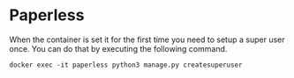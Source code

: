 # Paperless

When the container is set it for the first time you need to setup a super user once. You can do that by executing the following command.

`
docker exec -it paperless python3 manage.py createsuperuser
`
